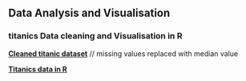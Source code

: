 ## Data Analysis and Visualisation 

### titanics Data cleaning and Visualisation in R

[**Cleaned titanic dataset**](https://github.com/maxviolence/Data_Portfolio-/blob/main/cleaned_titanic_data.csv) // missing values replaced with median value

[**Titanics data in R**](https://2e3dc566939c4fd1ada7a3d296544ad8.publish.posit.cloud/)

### 
